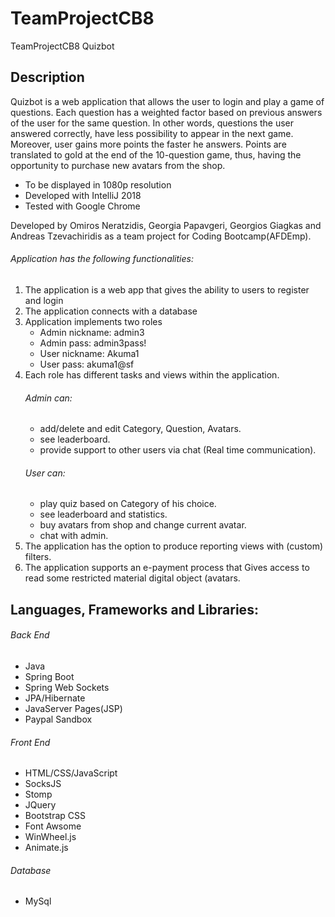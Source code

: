 # TeamProjectCB8
TeamProjectCB8 Quizbot

## Description
Quizbot is a web application that allows the user to login and play a game of questions. Each question has a weighted factor based on previous answers of the user for the same question. In other words, questions the user answered correctly, have less possibility to appear in the next game. Moreover, user gains more points the faster he answers. Points are translated to gold at the end of the 10-question game, thus, having the opportunity to purchase new avatars from the shop.
* To be displayed in 1080p resolution
* Developed with IntelliJ 2018
* Tested with Google Chrome

Developed by Omiros Neratzidis, Georgia Papavgeri, Georgios Giagkas and Andreas Tzevachiridis as a team project for Coding Bootcamp(AFDEmp). 

###### Application has the following functionalities:
1. The application  is a web app that gives the ability to users to register and login
2. The application  connects with a database
3. Application implements two roles
   - Admin nickname: admin3
   - Admin pass: admin3pass!
   - User nickname: Akuma1
   - User pass: akuma1@sf
4. Each role has different tasks and views within the application.
    ###### Admin can: 
   - add/delete and edit Category, Question, Avatars.
   - see leaderboard.
   - provide support to other users via chat (Real time communication).
    ###### User can:
   - play quiz based on Category of his choice.
   - see leaderboard and statistics.
   - buy avatars from shop and change current avatar.
   - chat with admin. 
5. The application has the option to produce reporting views with (custom) filters.
6. The application supports an e-payment process that Gives access to read some restricted material digital object (avatars.

## Languages, Frameworks and Libraries:
###### Back End
- Java
- Spring Boot
- Spring Web Sockets
- JPA/Hibernate
- JavaServer Pages(JSP)
- Paypal Sandbox
###### Front End
- HTML/CSS/JavaScript
- SocksJS
- Stomp
- JQuery
- Bootstrap CSS
- Font Awsome
- WinWheel.js 
- Animate.js
###### Database
- MySql
